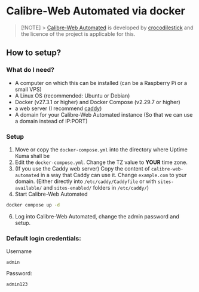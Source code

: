 # Calibre-Web Automated via docker

> [!NOTE] > [Calibre-Web Automated](https://github.com/crocodilestick/Calibre-Web-Automated) is developed by [crocodilestick](https://github.com/crocodilestick) and the licence of the project is applicable for this.

## How to setup?

### What do I need?

- A computer on which this can be installed (can be a Raspberry Pi or a small VPS)
- A Linux OS (recommended: Ubuntu or Debian)
- Docker (v27.3.1 or higher) and Docker Compose (v2.29.7 or higher)
- a web server (I recommend [caddy](https://caddyserver.com/))
- A domain for your Calibre-Web Automated instance (So that we can use a domain instead of IP:PORT)

### Setup

1. Move or copy the `docker-compose.yml` into the directory where Uptime Kuma shall be
2. Edit the `docker-compose.yml`. Change the TZ value to **YOUR** time zone.
3. (If you use the Caddy web server) Copy the content of `calibre-web-automated` in a way that Caddy can use it. Change `example.com` to your domain. (Either directly into `/etc/caddy/Caddyfile` or with `sites-available/` and `sites-enabled/` folders in `/etc/caddy/`)
4. Start Calibre-Web Automated

```bash
docker compose up -d
```

6. Log into Calibre-Web Automated, change the admin password and setup.

### Default login credentials:

Username

```
admin
```

Password:

```
admin123
```
